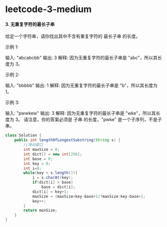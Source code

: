 # leetcode-3-medium

#### 3. 无重复字符的最长子串

给定一个字符串，请你找出其中不含有重复字符的 最长子串 的长度。

示例 1:

输入: "abcabcbb"
输出: 3 
解释: 因为无重复字符的最长子串是 "abc"，所以其长度为 3。

示例 2:

输入: "bbbbb"
输出: 1
解释: 因为无重复字符的最长子串是 "b"，所以其长度为 1。

示例 3:

输入: "pwwkew"
输出: 3
解释: 因为无重复字符的最长子串是 "wke"，所以其长度为 3。
     请注意，你的答案必须是 子串 的长度，"pwke" 是一个子序列，不是子串。

```java
class Solution {
    public int lengthOfLongestSubstring(String s) {
        //滑动窗口
        int maxSize = 0;
        int dict[] = new int[256]; 
        int base = 0;
        int key = 0;
        int i=0;
        while(key < s.length()){
            i = s.charAt(key);
            if(dict[i] > base)
                base = dict[i];
            dict[i] = key+1; 
            maxSize = (maxSize>key-base+1)?maxSize:key-base+1;
            key++;
        }
        return maxSize;
    }
}
```


